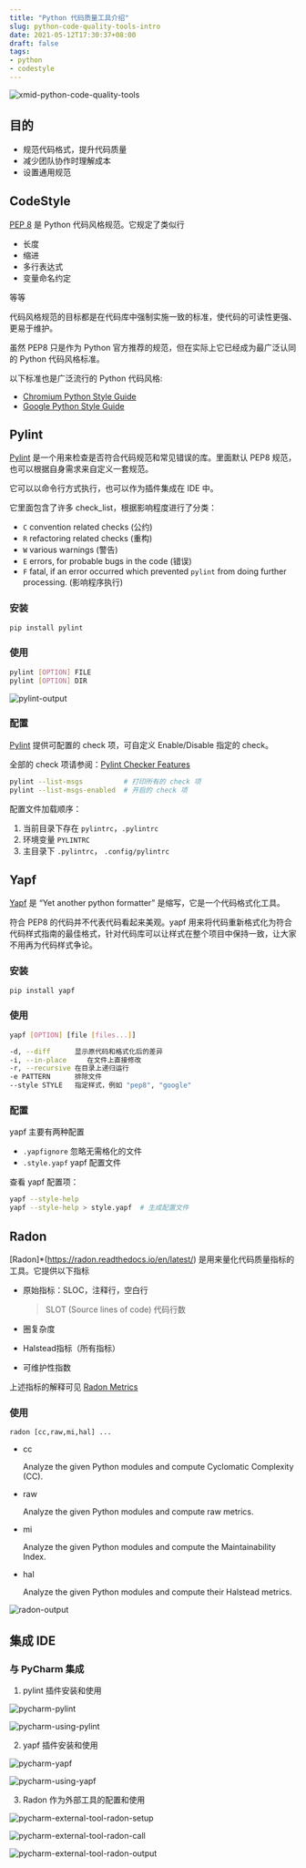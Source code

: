 ```yaml
---
title: "Python 代码质量工具介绍"
slug: python-code-quality-tools-intro
date: 2021-05-12T17:30:37+08:00
draft: false
tags:
- python
- codestyle
---
```

![xmid-python-code-quality-tools](https://blog-1252790741.cos.ap-shanghai.myqcloud.com/uPic/xmid-python-code-quality-tools.png)

## 目的

- 规范代码格式，提升代码质量
- 减少团队协作时理解成本
- 设置通用规范

## CodeStyle

[PEP 8](https://www.python.org/dev/peps/pep-0008/) 是 Python 代码风格规范。它规定了类似行

- 长度
- 缩进
- 多行表达式
- 变量命名约定

等等

代码风格规范的目标都是在代码库中强制实施一致的标准，使代码的可读性更强、更易于维护。

虽然 PEP8 只是作为 Python 官方推荐的规范，但在实际上它已经成为最广泛认同的 Python 代码风格标准。

以下标准也是广泛流行的 Python 代码风格:

- [Chromium Python Style Guide](https://chromium.googlesource.com/chromium/src/+/HEAD/styleguide/python/python.md)
- [Google Python Style Guide](https://google.github.io/styleguide/pyguide.html)

## Pylint

[Pylint](https://www.pylint.org/) 是一个用来检查是否符合代码规范和常见错误的库。里面默认 PEP8 规范，也可以根据自身需求来自定义一套规范。

它可以以命令行方式执行，也可以作为插件集成在 IDE 中。

它里面包含了许多 check_list，根据影响程度进行了分类：

- `C` convention related checks (公约)
- `R` refactoring related checks (重构)
- `W` various warnings (警告)
- `E` errors, for probable bugs in the code (错误)
- `F` fatal, if an error occurred which prevented `pylint` from doing further processing. (影响程序执行)

### 安装

```sh
pip install pylint 
```

### 使用

```sh
pylint [OPTION] FILE
pylint [OPTION] DIR
```

![pylint-output](https://blog-1252790741.cos.ap-shanghai.myqcloud.com/uPic/pylint-output.png)

### 配置

[Pylint](https://www.pylint.org/) 提供可配置的 check 项，可自定义 Enable/Disable 指定的 check。

全部的 check 项请参阅：[Pylint Checker Features](http://pylint.pycqa.org/en/latest/technical_reference/features.html#format-checker)

```sh
pylint --list-msgs          # 打印所有的 check 项
pylint --list-msgs-enabled  # 开启的 check 项
```

配置文件加载顺序：

1. 当前目录下存在 `pylintrc`，`.pylintrc`
2. 环境变量 `PYLINTRC`
3. 主目录下 `.pylintrc`， `.config/pylintrc`

## Yapf

[Yapf](https://github.com/google/yapf) 是 “Yet another python formatter” 是缩写，它是一个代码格式化工具。

符合 PEP8 的代码并不代表代码看起来美观。yapf 用来将代码重新格式化为符合代码样式指南的最佳格式，针对代码库可以让样式在整个项目中保持一致，让大家不用再为代码样式争论。

### 安装

```sh
pip install yapf
```

### 使用

```sh
yapf [OPTION] [file [files...]]

-d, --diff      显示原代码和格式化后的差异
-i, --in-place     在文件上直接修改
-r, --recursive 在目录上递归运行
-e PATTERN      排除文件
--style STYLE   指定样式，例如 "pep8", "google"
```

### 配置

yapf 主要有两种配置

- `.yapfignore`  忽略无需格化的文件
- `.style.yapf`  yapf 配置文件

查看 yapf 配置项：

```sh
yapf --style-help
yapf --style-help > style.yapf  # 生成配置文件
```

## Radon

[Radon]*(https://radon.readthedocs.io/en/latest/) 是用来量化代码质量指标的工具。它提供以下指标

- 原始指标：SLOC，注释行，空白行

  >SLOT (Source lines of code) 代码行数

- 圈复杂度

- Halstead指标（所有指标）

- 可维护性指数

上述指标的解释可见 [Radon Metrics](https://radon.readthedocs.io/en/latest/intro.html)

### 使用

```shell
radon [cc,raw,mi,hal] ...
```

- cc            

  Analyze the given Python modules and compute Cyclomatic Complexity (CC).

- raw            

  Analyze the given Python modules and compute raw metrics.

- mi             

  Analyze the given Python modules and compute the Maintainability Index.

- hal            

  Analyze the given Python modules and compute their Halstead metrics.

![radon-output](https://blog-1252790741.cos.ap-shanghai.myqcloud.com/uPic/radon-output.png)

## 集成 IDE

### 与 PyCharm 集成

1. pylint 插件安装和使用

![pycharm-pylint](https://blog-1252790741.cos.ap-shanghai.myqcloud.com/uPic/pycharm-pylint.png)

![pycharm-using-pylint](https://blog-1252790741.cos.ap-shanghai.myqcloud.com/uPic/pycharm-using-pylint.png)

2. yapf 插件安装和使用

![pycharm-yapf](https://blog-1252790741.cos.ap-shanghai.myqcloud.com/uPic/pycharm-yapf.png)

![pycharm-using-yapf](https://blog-1252790741.cos.ap-shanghai.myqcloud.com/uPic/pycharm-using-yapf.png)

3. Radon 作为外部工具的配置和使用

![pycharm-external-tool-radon-setup](https://blog-1252790741.cos.ap-shanghai.myqcloud.com/uPic/pycharm-external-tool-radon-setup.png)

![pycharm-external-tool-radon-call](https://blog-1252790741.cos.ap-shanghai.myqcloud.com/uPic/pycharm-external-tool-radon-call.png)

![pycharm-external-tool-radon-output](https://blog-1252790741.cos.ap-shanghai.myqcloud.com/uPic/pycharm-external-tool-radon-output.png)

